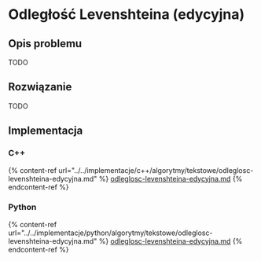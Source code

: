 # Odległość Levenshteina (edycyjna)

## Opis problemu

TODO

## Rozwiązanie

TODO

## Implementacja

### C++

{% content-ref url="../../implementacje/c++/algorytmy/tekstowe/odleglosc-levenshteina-edycyjna.md" %}
[odleglosc-levenshteina-edycyjna.md](../../implementacje/c++/algorytmy/tekstowe/odleglosc-levenshteina-edycyjna.md)
{% endcontent-ref %}

### Python

{% content-ref url="../../implementacje/python/algorytmy/tekstowe/odleglosc-levenshteina-edycyjna.md" %}
[odleglosc-levenshteina-edycyjna.md](../../implementacje/python/algorytmy/tekstowe/odleglosc-levenshteina-edycyjna.md)
{% endcontent-ref %}
